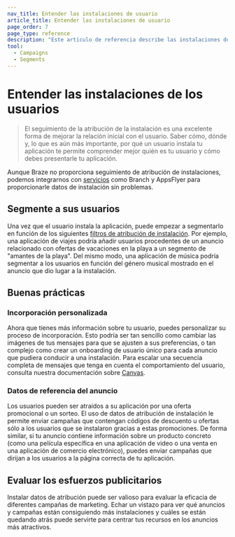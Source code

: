 ```yaml
---
nav_title: Entender las instalaciones de usuario
article_title: Entender las instalaciones de usuario 
page_order: 7
page_type: reference
description: "Este artículo de referencia describe las instalaciones de usuarios (seguimiento de atribución de instalaciones) y las distintas formas de aplicar esta información en su campaña."
tool:
  - Campaigns
  - Segments
---
```


# Entender las instalaciones de los usuarios

> El seguimiento de la atribución de la instalación es una excelente forma de mejorar la relación inicial con el usuario. Saber cómo, dónde y, lo que es aún más importante, por qué un usuario instala tu aplicación te permite comprender mejor quién es tu usuario y cómo debes presentarle tu aplicación. 

Aunque Braze no proporciona seguimiento de atribución de instalaciones, podemos integrarnos con [servicios]({{site.baseurl}}/partners/message_orchestration/) como Branch y AppsFlyer para proporcionarle datos de instalación sin problemas.

## Segmente a sus usuarios

Una vez que el usuario instala la aplicación, puede empezar a segmentarlo en función de los siguientes [filtros de atribución de instalación]({{site.baseurl}}/user_guide/engagement_tools/segments/segmentation_filters/#install-attribution). Por ejemplo, una aplicación de viajes podría añadir usuarios procedentes de un anuncio relacionado con ofertas de vacaciones en la playa a un segmento de "amantes de la playa". Del mismo modo, una aplicación de música podría segmentar a los usuarios en función del género musical mostrado en el anuncio que dio lugar a la instalación.

## Buenas prácticas

### Incorporación personalizada

Ahora que tienes más información sobre tu usuario, puedes personalizar su proceso de incorporación. Esto podría ser tan sencillo como cambiar las imágenes de tus mensajes para que se ajusten a sus preferencias, o tan complejo como crear un onboarding de usuario único para cada anuncio que pudiera conducir a una instalación. Para escalar una secuencia completa de mensajes que tenga en cuenta el comportamiento del usuario, consulta nuestra documentación sobre [Canvas]({{site.baseurl}}/developer_guide/rest_api/messaging/#canvas).

### Datos de referencia del anuncio

Los usuarios pueden ser atraídos a su aplicación por una oferta promocional o un sorteo. El uso de datos de atribución de instalación le permite enviar campañas que contengan códigos de descuento u ofertas sólo a los usuarios que se instalaron gracias a estas promociones. De forma similar, si tu anuncio contiene información sobre un producto concreto (como una película específica en una aplicación de video o una venta en una aplicación de comercio electrónico), puedes enviar campañas que dirijan a los usuarios a la página correcta de tu aplicación.

## Evaluar los esfuerzos publicitarios

Instalar datos de atribución puede ser valioso para evaluar la eficacia de diferentes campañas de marketing. Echar un vistazo para ver qué anuncios y campañas están consiguiendo más instalaciones y cuáles se están quedando atrás puede servirte para centrar tus recursos en los anuncios más atractivos.

